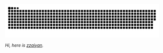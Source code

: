 <picture>
  <source media="(prefers-color-scheme: dark)" srcset="https://raw.githubusercontent.com/zzaiyan/zzaiyan/output/github-contribution-grid-snake-dark.svg">
  <source media="(prefers-color-scheme: light)" srcset="https://raw.githubusercontent.com/zzaiyan/zzaiyan/output/github-contribution-grid-snake.svg">
  <img alt="github contribution grid snake animation" src="https://raw.githubusercontent.com/zzaiyan/zzaiyan/output/github-contribution-grid-snake.svg">
</picture>


*Hi, here is [zzaiyan](https://zzaiyan.github.io).*
